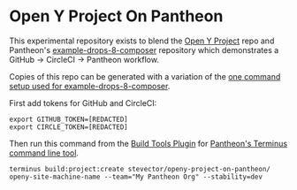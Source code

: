 # Open Y Project On Pantheon

This experimental repository exists to blend the [Open Y Project](https://github.com/ymcatwincities/openy-project) repo and Pantheon's [example-drops-8-composer](https://github.com/pantheon-systems/example-drops-8-composer) repository which demonstrates a GitHub -> CircleCI -> Pantheon workflow.

Copies of this repo can be generated with a variation of the [one command setup used for example-drops-8-composer](https://github.com/pantheon-systems/example-drops-8-composer#one-command-setup).

First add tokens for GitHub and CircleCI:

```
export GITHUB_TOKEN=[REDACTED]
export CIRCLE_TOKEN=[REDACTED]
```

Then run this command from the [Build Tools Plugin](https://github.com/pantheon-systems/terminus-build-tools-plugin) for [Pantheon's Terminus command line tool](https://github.com/pantheon-systems/terminus).

```
terminus build:project:create stevector/openy-project-on-pantheon/ openy-site-machine-name --team="My Pantheon Org" --stability=dev
```
